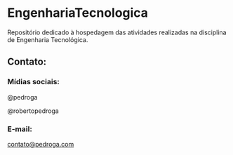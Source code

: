 # EngenhariaTecnologica
Repositório dedicado à hospedagem das atividades realizadas na disciplina de Engenharia Tecnológica.

## Contato:
### Mídias sociais:

@pedroga

@robertopedroga

### E-mail:

contato@pedroga.com
